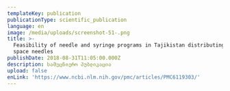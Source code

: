 ```yaml
---
templateKey: publication
publicationType: scientific_publication
language: en
image: /media/uploads/screenshot-51-.png
title: >-
  Feasibility of needle and syringe programs in Tajikistan distributing low dead
  space needles
publishDate: 2018-08-31T11:05:00.000Z
description: სამეცნიერო პუბლიკაცია
upload: false
enLink: 'https://www.ncbi.nlm.nih.gov/pmc/articles/PMC6119303/'
---
```


